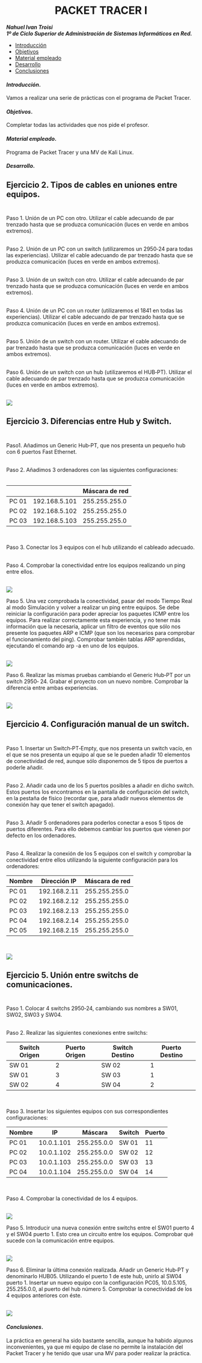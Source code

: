 
<center>

# PACKET TRACER I


</center>

***Nahuel Ivan Troisi*** <br>
***1º de Ciclo Superior de Administración de Sistemas Informáticos en Red.*** 

+ [Introducción](#id1)
+ [Objetivos](#id2)
+ [Material empleado](#id3)
+ [Desarrollo](#id4)
+ [Conclusiones](#id5)


#### ***Introducción***. <a name="id1"></a>

Vamos a realizar una serie de prácticas con el programa de Packet Tracer.

#### ***Objetivos***. <a name="id2"></a>

Completar todas las actividades que nos pide el profesor.

#### ***Material empleado***. <a name="id3"></a>

Programa de Packet Tracer y una MV de Kali Linux. 

#### ***Desarrollo***. <a name="id4"></a>



## Ejercicio 2. Tipos de cables en uniones entre equipos. <br><br>



Paso 1. Unión de un PC con otro. Utilizar el cable adecuando de par trenzado hasta
que se produzca comunicación (luces en verde en ambos extremos). <br><br>



Paso 2. Unión de un PC con un switch (utilizaremos un 2950‐24 para todas las
experiencias). Utilizar el cable adecuando de par trenzado hasta que se produzca
comunicación (luces en verde en ambos extremos). <br><br>



Paso 3. Unión de un switch con otro. Utilizar el cable adecuando de par trenzado
hasta que se produzca comunicación (luces en verde en ambos extremos). <br><br>



Paso 4. Unión de un PC con un router (utilizaremos el 1841 en todas las
experiencias). Utilizar el cable adecuando de par trenzado hasta que se produzca
comunicación (luces en verde en ambos extremos). <br><br>



Paso 5. Unión de un switch con un router. Utilizar el cable adecuando de par
trenzado hasta que se produzca comunicación (luces en verde en ambos extremos). <br><br>



Paso 6. Unión de un switch con un hub (utilizaremos el HUB‐PT). Utilizar el cable
adecuando de par trenzado hasta que se produzca comunicación (luces en verde en
ambos extremos). <br><br>

<img src="https://github.com/Nahuel-Troisi/pni29_nahuel/blob/02f20556fc510ea236f8091ef6d3d749acab20ba/ut005/a2/ejercicio%202.png">



## Ejercicio 3. Diferencias entre Hub y Switch. <br><br>



Paso1. Añadimos un Generic Hub‐PT, que nos presenta un pequeño hub con 6
puertos Fast Ethernet. <br><br>

Paso 2. Añadimos 3 ordenadores con las siguientes configuraciones: <br><br>

|       |               | Máscara de red  |
|-------|---------------|-----------------|
| PC 01 | 192.168.5.101 | 255.255.255.0   |
| PC 02 | 192.168.5.102 | 255.255.255.0   |
| PC 03 | 192.168.5.103 | 255.255.255.0   |

<br>

Paso 3. Conectar los 3 equipos con el hub utilizando el cableado adecuado. <br><br>

Paso 4. Comprobar la conectividad entre los equipos realizando un ping entre ellos. <br><br>

<img src="https://github.com/Nahuel-Troisi/pni29_nahuel/blob/main/ut005/a2/ejercicio%203.4.png"> <br>

Paso 5. Una vez comprobada la conectividad, pasar del modo Tiempo Real al modo
Simulación y volver a realizar un ping entre equipos. Se debe reiniciar la configuración
para poder apreciar los paquetes ICMP entre los equipos. Para realizar correctamente
esta experiencia, y no tener más información que la necesaria, aplicar un filtro de
eventos que sólo nos presente los paquetes ARP e ICMP (que son los necesarios para
comprobar el funcionamiento del ping). Comprobar también tablas ARP aprendidas,
ejecutando el comando arp -a en uno de los equipos. <br><br>

<img src="https://github.com/Nahuel-Troisi/pni29_nahuel/blob/main/ut005/a2/ejercicio%203.5.png"> <br>

Paso 6. Realizar las mismas pruebas cambiando el Generic Hub‐PT por un switch 2950‐
24. Grabar el proyecto con un nuevo nombre. Comprobar la diferencia entre ambas
experiencias. <br><br>

<img src="https://github.com/Nahuel-Troisi/pni29_nahuel/blob/main/ut005/a2/ejercicio%203.6.png"> <br>


## Ejercicio 4. Configuración manual de un switch. <br><br>

Paso 1. Insertar un Switch‐PT‐Empty, que nos presenta un switch vacío, en el que se nos presenta un equipo al que se le pueden añadir 10 elementos de conectividad de
red, aunque sólo disponemos de 5 tipos de puertos a poderle añadir. <br><br>

Paso 2. Añadir cada uno de los 5 puertos posibles a añadir en dicho switch. Estos puertos los encontramos en la pantalla de
configuración del switch, en la pestaña de físico (recordar que, para añadir nuevos elementos de conexión hay que tener el switch apagado). <br><br>

Paso 3. Añadir 5 ordenadores para poderlos conectar a esos 5 tipos de puertos
diferentes. Para ello debemos cambiar los puertos que vienen por defecto en los
ordenadores. <br><br>

Paso 4. Realizar la conexión de los 5 equipos con el switch y comprobar la
conectividad entre ellos utilizando la siguiente configuración para los ordenadores: <br>

| Nombre | Dirección IP | Máscara de red  |
|--------|--------------|-----------------|
| PC 01  | 192.168.2.11 | 255.255.255.0   |
| PC 02  | 192.168.2.12 | 255.255.255.0   |
| PC 03  | 192.168.2.13 | 255.255.255.0   |
| PC 04  | 192.168.2.14 | 255.255.255.0   |
| PC 05  | 192.168.2.15 | 255.255.255.0   |

<br>

<img src="https://github.com/Nahuel-Troisi/pni29_nahuel/blob/main/ut005/a2/ejercicio%204.1.1.png"> <br>


## Ejercicio 5. Unión entre switchs de comunicaciones. <br><br>

Paso 1. Colocar 4 switchs 2950‐24, cambiando sus nombres a SW01, SW02, SW03 y SW04. <br><br>

Paso 2. Realizar las siguientes conexiones entre switchs: <br>

| Switch Origen | Puerto Origen | Switch Destino | Puerto Destino |
|---------------|---------------|----------------|----------------|
| SW 01         | 2             | SW 02          | 1              |
| SW 01         | 3             | SW 03          | 1              |
| SW 02         | 4             | SW 04          | 2              |

<br>

Paso 3. Insertar los siguientes equipos con sus correspondientes configuraciones: <br>

| Nombre | IP         | Máscara     | Switch | Puerto |
|--------|------------|-------------|--------|--------|
| PC 01  | 10.0.1.101 | 255.255.0.0 | SW 01  | 11     |
| PC 02  | 10.0.1.102 | 255.255.0.0 | SW 02  | 12     |
| PC 03  | 10.0.1.103 | 255.255.0.0 | SW 03  | 13     |
| PC 04  | 10.0.1.104 | 255.255.0.0 | SW 04  | 14     |

<br>

Paso 4. Comprobar la conectividad de los 4 equipos. <br><br>

<img src="https://github.com/Nahuel-Troisi/pni29_nahuel/blob/main/ut005/a2/ejercicio%204.0.4.png"> <br>

Paso 5. Introducir una nueva conexión entre switchs entre el SW01 puerto 4 y el
SW04 puerto 1. Esto crea un circuito entre los equipos. Comprobar qué sucede con la
comunicación entre equipos. <br><br>

<img src="https://github.com/Nahuel-Troisi/pni29_nahuel/blob/main/ut005/a2/ejercicio%204.0.5.png"> <br>

Paso 6. Eliminar la última conexión realizada. Añadir un Generic Hub‐PT y
denominarlo HUB05. Utilizando el puerto 1 de este hub, unirlo al SW04 puerto 1.
Insertar un nuevo equipo con la configuración PC05, 10.0.5.105, 255.255.0.0, al puerto
del hub número 5. Comprobar la conectividad de los 4 equipos anteriores con éste. <br><br>

<img src="https://github.com/Nahuel-Troisi/pni29_nahuel/blob/main/ut005/a2/ejercicio%204.0.6.png"> <br>


#### ***Conclusiones***. <a name="id5"></a>

La práctica en general ha sido bastante sencilla, aunque ha habido algunos inconvenientes, ya que mi equipo de clase no permite la instalación del Packet Tracer y he tenido que usar una MV para poder realizar la práctica. 


